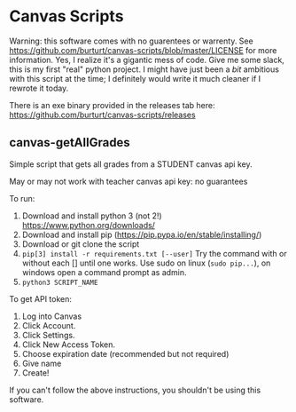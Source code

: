 # Canvas Scripts

Warning: this software comes with no guarentees or warrenty. See https://github.com/burturt/canvas-scripts/blob/master/LICENSE for more information. Yes, I realize it's a gigantic mess of code. Give me some slack, this is my first "real" python project. I might have just been a *bit* ambitious with this script at the time; I definitely would write it much cleaner if I rewrote it today.

There is an exe binary provided in the releases tab here: https://github.com/burturt/canvas-scripts/releases

## canvas-getAllGrades
Simple script that gets all grades from a STUDENT canvas api key.

May or may not work with teacher canvas api key: no guarantees

To run:
1. Download and install python 3 (not 2!) https://www.python.org/downloads/
2. Download and install pip (https://pip.pypa.io/en/stable/installing/)
3. Download or git clone the script
4. `pip[3] install -r requirements.txt [--user]` Try the command with or without each [] until one works. Use sudo on linux (`sudo pip...`), on windows open a command prompt as admin.
5. `python3 SCRIPT_NAME`

To get API token:
1. Log into Canvas
2. Click Account.
3. Click Settings.
4. Click New Access Token.
5. Choose expiration date (recommended but not required)
6. Give name
7. Create!

If you can't follow the above instructions, you shouldn't be using this software.
